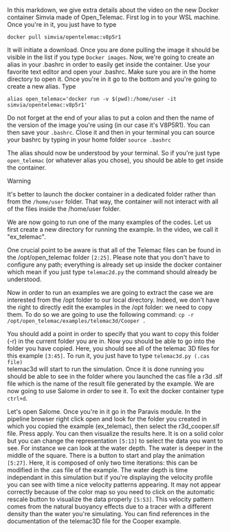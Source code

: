 In this markdown, we give extra details about the video on the new Docker container Simvia made of Open_Telemac. 
First log in to your WSL machine. Once you're in it, you just have to type 

```docker pull simvia/opentelemac:v8p5r1```

It will initiate a download. Once you are done pulling the image it should be visible in the list if you type `Docker images`. 
Now, we're going to create an alias in your .bashrc in order to easily get inside the container. 
Use your favorite text editor and open your .bashrc. Make sure you are in the home directory to open it. Once you're in it 
go to the bottom and you're going to create a new alias. Type 

```alias open_telemac='docker run -v $(pwd):/home/user -it simvia/opentelemac:v8p5r1'```

Do not forget at the end of your alias to put a colon and then the name of the version of the image you're using (in our case it's V8P5R1).
You can then save your `.bashrc`. Close it and then in your terminal you can source your bashrc by typing in your home folder
```source .bashrc```

The alias should now be understood by your terminal. So if you're just type `open_telemac` (or whatever alias you chose), you should be able to get inside the container. 

> [!WARNING]
> It's better to launch the docker container in a dedicated folder rather than from the `/home/user` folder. That way, the container will not interact with all of the files inside the /home/user folder.


We are now going to run one of the many examples of the codes. Let us first create a new directory for running the example. In the video,
we call it "ex_telemac".

One crucial point to be aware is that all of the Telemac files can be found in the /opt/open_telemac folder `[2:25]`. Please note that 
you don't have to configure any path; everything is already set up inside the docker container which mean if you just type `telemac2d.py` 
the command should already be understood. 


Now in order to run an examples we are going to extract the case we are interested from the /opt folder
to our local directory. Indeed, we don't have the right to directly edit the examples in the /opt folder: we need to copy them. To do so we
are going to use the following command: 
```cp -r /opt/open_telemac/examples/telemac3d/Cooper .```

You should add a point in order to specify that you want to copy this folder (-r) in the current folder you are in. 
Now you should be able to go into the folder you have copied. Here, you should see all of the telemac 3D files for this example `[3:45]`. 
To run it, you just have to type 
```telemac3d.py (.cas file)```  
telemac3d will start to run the simulation. Once it is done running you should be able to see in the folder where you launched the cas 
file a r3d .slf file which is the name of the result file generated by the example. We are now going to use Salome in order to see it. 
To exit the docker container type `ctrl+d`. 

Let's open Salome. Once you're in it go in the Paravis module. In the pipeline browser right click open and look for the folder you created
in which you copied the example (ex_telemac), then select the r3d_cooper.slf file. Press apply. You can then visualize the results
here. It is on a solid color but you can change the representation `[5:13]` to select the data you want to see. For instance we can look
at the water depth. The water is deeper in the middle of the square. There is a button to start and play the animation `[5:27]`.
Here, it is composed of only two time iterations: this can be modified in the .cas file of the example. The water depth is time independant
in this simulation but if you're displaying the velocity profile you can see with time a nice velocity patterns appearing. It may not appear
correctly because of the color map so you need to click on the automatic rescale button to visualize the data properly `[5:53]`. This velocity
pattern comes from the natural buoyancy effects due to a tracer with a different density than the water you're simulating. You can find 
references in the documentation of the telemac3D file for the Cooper example.
